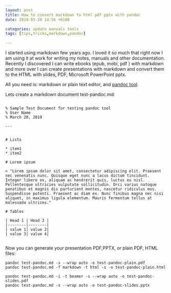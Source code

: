 ```yaml
---
layout: post
title: How to convert markdown to html pdf pptx with pandoc
date: 2019-03-20 14:56 +0100

categories: update manuals tools
tags: [tips,tricks,markdown,pandoc]

---
```



I started using markdown few years ago. I loved it so much that right now I am using it at work for writing my notes, manuals and other documentation. Recently I discovered I can write ebooks (epub, mobi, pdf ) with markdown and more over I can create presentations with markdown and convert them to the HTML with slides, PDF, Microsoft PowerPoint pptx. 

All you need is: markdown or plain text editor, and [pandoc tool](https://pandoc.org/). 

Lets create a markdown document test-pandoc.md: 

```

% Sample Test Document for testing pandoc tool
% User Name
% March 20, 2019

--- 


# Lists

* item1 
* item2 

# Lorem ipsum 

> "Lorem ipsum dolor sit amet, consectetur adipiscing elit. Praesent nec venenatis nunc. Quisque eget nunc a lacus dictum tincidunt. Integer libero ex, aliquam ac hendrerit quis, luctus eu nisl. Pellentesque ultricies vulputate sollicitudin. Orci varius natoque penatibus et magnis dis parturient montes, nascetur ridiculus mus. Suspendisse potenti. Praesent ac diam ex. Nunc finibus magna nec nisi aliquet, in maximus ligula elementum. Mauris fermentum tellus at malesuada ultrices."

# Tables

| Head 1 | Head 2 |
|--------|--------|
| value 1| value 2|
| value 3| value 4|


```

Now you can generate your presentation PDF,PPTX, or plain PDF, HTML files: 

```
pandoc test-pandoc.md -s --wrap auto -o test-pandoc-plain.pdf
pandoc test-pandoc.md -f markdown -t html -s -o test-pandoc-plain.html 

pandoc test-pandoc.md -i -t beamer -s --wrap auto -o test-pandoc-slides.pdf 
pandoc test-pandoc.md -s --wrap auto -o test-pandoc-slides.pptx 

 
```

